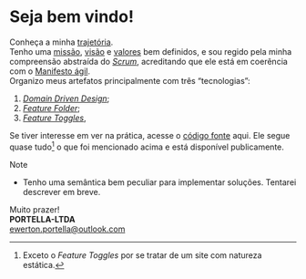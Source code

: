 # Seja bem vindo!

Conheça a minha [trajetória](trajetoria/README.md).\
Tenho uma [missão](missao/README.md), [visão](visao/README.md) e [valores](valor/README.md) bem definidos, e sou regido pela minha compreensão abstraída do [*Scrum*](scrum/README.md), acreditando que ele está em coerência com o [Manifesto ágil](agile-manifesto/README.md).\
Organizo meus artefatos principalmente com três “tecnologias”:
1. [*Domain Driven Design*](domain-driven-design/README.md);
1. [*Feature Folder*](feature-folder/README.md);
1. [*Feature Toggles*](feature-toggles/README.md),

Se tiver interesse em ver na prática, acesse o [código fonte](https://github.com/portella-ltda/portella-ltda.github.io) aqui. Ele segue quase tudo[^1] o que foi mencionado acima e está disponível publicamente.

>[!NOTE]
>
>- Tenho uma semântica bem peculiar para implementar soluções. Tentarei descrever em breve.

Muito prazer!\
**PORTELLA-LTDA**\
[ewerton.portella@outlook.com](mailto:ewerton.portella@outlook.com)

[^1]: Exceto o *Feature Toggles* por se tratar de um site com natureza estática.


<script src="blockquote.js"></script>